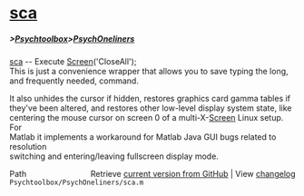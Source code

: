 # [sca](sca)
##### >[Psychtoolbox](Psychtoolbox)>[PsychOneliners](PsychOneliners)

[sca](sca) -- Execute [Screen](Screen)('CloseAll');  
This is just a convenience wrapper that allows you to save typing the long,  
and frequently needed, command.  
  
It also unhides the cursor if hidden, restores graphics card gamma tables if  
they've been altered, and restores other low-level display system state, like  
centering the mouse cursor on screen 0 of a multi-X-[Screen](Screen) Linux setup. For  
Matlab it implements a workaround for Matlab Java GUI bugs related to resolution  
switching and entering/leaving fullscreen display mode.  
  




<div class="code_header" style="text-align:right;">
  <span style="float:left;">Path&nbsp;&nbsp;</span> <span class="counter">Retrieve <a href=
  "https://raw.github.com/Psychtoolbox-3/Psychtoolbox-3/beta/Psychtoolbox/PsychOneliners/sca.m">current version from GitHub</a> | View <a href=
  "https://github.com/Psychtoolbox-3/Psychtoolbox-3/commits/beta/Psychtoolbox/PsychOneliners/sca.m">changelog</a></span>
</div>
<div class="code">
  <code>Psychtoolbox/PsychOneliners/sca.m</code>
</div>

